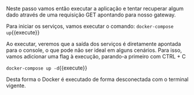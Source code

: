 Neste passo vamos então executar a aplicação e tentar recuperar algum dado através de uma requisição GET apontando para nosso gateway.

Para iniciar os serviços, vamos executar o comando:
`docker-compose up`{{execute}}

Ao executar, veremos que a saída dos serviços é diretamente apontada para o console, o que pode não ser ideal em alguns cenários.
Para isso, vamos adicionar uma flag à execução, parando-a primeiro com CTRL + C

`docker-compose up -d`{{execute}}

Desta forma o Docker é executado de forma desconectada com o terminal vigente.